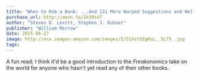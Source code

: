 ```yaml
---
title: "When to Rob a Bank: ...And 131 More Warped Suggestions and Well-Intended Rants"
purchase_url: http://amzn.to/2k39soT
author: "Steven D. Levitt, Stephen J. Dubner"
publisher: "William Morrow"
date: 2015-06-27
image: http://ecx.images-amazon.com/images/I/51XstUZgKuL._SL75_.jpg
tags:
---
```


A fun read; I think it'd be a good introduction to the *Freakonomics* take on the world for anyone who hasn't yet read any of their other books.
